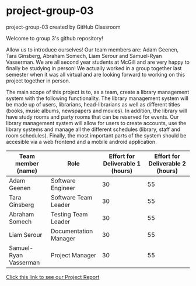 # project-group-03
project-group-03 created by GitHub Classroom

Welcome to group 3's github repository!

Allow us to introduce ourselves! 
Our team members are: Adam Geenen, Tara Ginsberg, Abraham Somech, Liam Serour and Samuel-Ryan Vasserman.
We are all second year students at McGill and are very happy to finally be studying in person!
We actually worked in a group together last semester when it was all virtual and are looking forward to 
working on this project together in person. 

The main scope of this project is to, as a team, create a library management system with the following functionality. The
library management system will be made up of users, librarians, head-librarians as well as different titles (books, music albums,
newspapers and movies). In addition, the library will have study rooms and party rooms that can be reserved for events. Our library
management system will allow for users to create accounts, use the library systems and manage all the different schedules (library, staff 
and room schedules). Finally, the most important parts of the system should be accesible via a web frontend and a mobile android application. 


| Team member (name)     | Role                  |  Effort for Deliverable 1 (hours) |  Effort for Deliverable 2 (hours) | 
| ---------------------- | --------------------- | --------------------------------  | --------------------------------  |
| Adam Geenen            | Software Engineer     | 30                                | 55                                |
| Tara Ginsberg          | Software Team Leader  | 30                                | 55                                |
| Abraham Somech         | Testing Team Leader   | 30                                | 55                                |
| Liam Serour            | Documentation Manager | 30                                | 55                                |
| Samuel-Ryan Vasserman  | Project Manager       | 30                                | 55                                |



[Click this link to see our Project Report](https://github.com/McGill-ECSE321-Fall2021/project-group-03/wiki/Project-Report)
